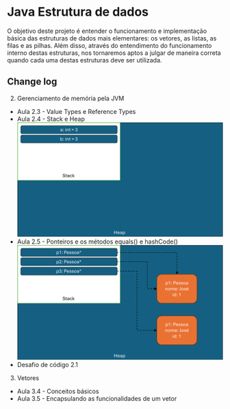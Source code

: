 
# Java Estrutura de dados

O objetivo deste projeto é entender o funcionamento e implementação básica das estruturas de dados mais elementares: os vetores, as listas, as filas e as pilhas. Além disso, através do entendimento do funcionamento interno destas estruturas, nos tornaremos aptos a julgar de maneira correta quando cada uma destas estruturas deve ser utilizada.



## Change log
2. Gerenciamento de memória pela JVM
  - Aula 2.3 - Value Types e Reference Types
  - Aula 2.4 - Stack e Heap
  ![alt text](resources/img/2.4_steak_heap.png)
  - Aula 2.5 - Ponteiros e os métodos equals() e hashCode()
  ![alt text](resources/img/2.5_ponteiros_equals_hashcode.png)  
  - Desafio de código 2.1

3. Vetores
  - Aula 3.4 - Conceitos básicos
  - Aula 3.5 - Encapsulando as funcionalidades de um vetor
